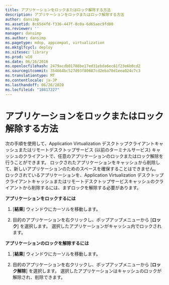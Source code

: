 ```yaml
---
title: アプリケーションをロックまたはロック解除する方法
description: アプリケーションをロックまたはロック解除する方法
author: dansimp
ms.assetid: 8c65d4fd-f336-447f-8c0a-6d65aec9fd00
ms.reviewer: ''
manager: dansimp
ms.author: dansimp
ms.pagetype: mdop, appcompat, virtualization
ms.mktglfcycl: deploy
ms.sitesec: library
ms.prod: w10
ms.date: 06/16/2016
ms.openlocfilehash: 2479acdb01708be17ed31ebda6ec61f23e6b0cd2
ms.sourcegitcommit: 354664bc527d93f80687cd2eba70d1eea024c7c3
ms.translationtype: MT
ms.contentlocale: ja-JP
ms.lasthandoff: 06/26/2020
ms.locfileid: "10817227"
---
```

# アプリケーションをロックまたはロック解除する方法


次の手順を使用して、Application Virtualization デスクトップクライアントキャッシュまたはリモートデスクトップサービス (以前のターミナルサービス) キャッシュのクライアントで、任意のアプリケーションのロックまたはロック解除を行うことができます。 ロックされたアプリケーションをキャッシュから削除して、新しいアプリケーションのためのスペースを確保することはできません。 ロックされているアプリケーションを、Application Virtualization デスクトップクライアントキャッシュまたはリモートデスクトップサービスキャッシュのクライアントから削除するには、まずロックを解除する必要があります。

**アプリケーションをロックするには**

1.  [**結果**] ウィンドウにカーソルを移動します。

2.  目的のアプリケーションを右クリックし、ポップアップメニューから [**ロック**] を選択します。 選択したアプリケーションがキャッシュ内でロックされます。

**アプリケーションのロックを解除するには**

1.  [**結果**] ウィンドウにカーソルを移動します。

2.  目的のアプリケーションを右クリックし、ポップアップメニューから [**ロック解除**] を選択します。 選択したアプリケーションはキャッシュのロックが解除され、削除できます。

 

 





